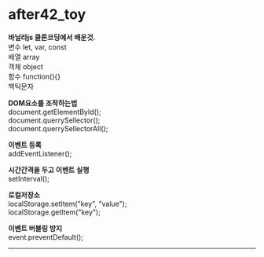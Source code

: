 # after42_toy

**바닐라js 클론코딩에서 배운것.**   
변수 let, var, const   
배열 array   
객체 object   
함수 function(){}   
백틱문자 ` `   

**DOM요소를 조작하는법**   
document.getElementById();   
document.querrySellector();   
document.querrySellectorAll();   

**이벤트 등록**   
addEventListener();   

**시간간격을 두고 이벤트 실행**   
setInterval();   

**로컬저장소**   
localStorage.setItem("key", "value");   
localStorage.getItem("key");   

**이벤트 버블링 방지**   
event.preventDefault();   

<hr/>